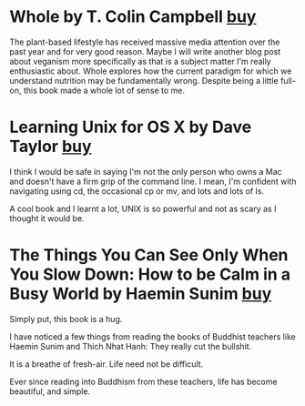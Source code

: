 # Whole by T. Colin Campbell [buy](https://www.amazon.co.uk/Whole-Rethinking-Nutrition-Colin-Campbell/dp/1939529840/ref=sr_1_1?ie=UTF8&qid=1518368348&sr=8-1&keywords=whole)

The plant-based lifestyle has received massive media attention over the past year and for very good reason. Maybe I will write another blog post about veganism more specifically as that is a subject matter I'm really enthusiastic about.
Whole explores how the current paradigm for which we understand nutrition may be fundamentally wrong. Despite being a little full-on, this book made a whole lot of sense to me.

# Learning Unix for OS X by Dave Taylor [buy](https://www.amazon.co.uk/Learning-Unix-OS-Going-Terminal/dp/1491939982/ref=sr_1_7?s=books&ie=UTF8&qid=1518368483&sr=1-7&keywords=learning+os+x)

I think I would be safe in saying I'm not the only person who owns a Mac and doesn't have a firm grip of the command line. I mean, I'm confident with navigating using cd, the occasional cp or mv, and lots and lots of ls.

A cool book and I learnt a lot, UNIX is so powerful and not as scary as I thought it would be.

# The Things You Can See Only When You Slow Down: How to be Calm in a Busy World by Haemin Sunim [buy](https://www.amazon.co.uk/Things-Only-When-Slow-Down/dp/0241340667/ref=sr_1_1?s=books&ie=UTF8&qid=1518368570&sr=1-1&keywords=the+things+you+can+see+only+when+you+slow+down)

Simply put, this book is a hug.

I have noticed a few things from reading the books of Buddhist teachers like Haemin Sunim and Thich Nhat Hanh: They really cut the bullshit.

It is a breathe of fresh-air. Life need not be difficult.

Ever since reading into Buddhism from these teachers, life has become beautiful, and simple.
